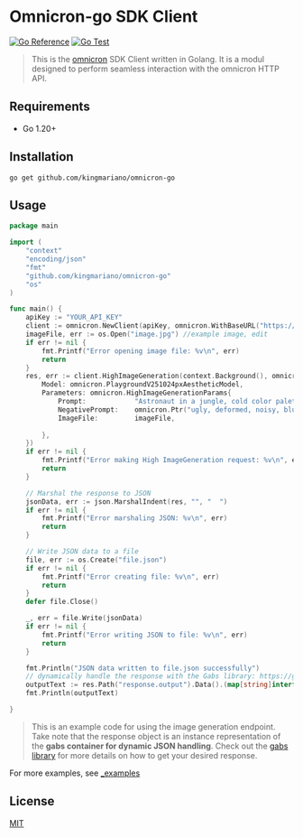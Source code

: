 # Omnicron-go SDK Client


[![Go Reference](https://pkg.go.dev/badge/github.com/kingmariano/omnicron-go.svg)](https://pkg.go.dev/github.com/kingmariano/omnicron-go)
[![Go Test](https://github.com/kingmariano/omnicron-go/actions/workflows/ci.yml/badge.svg)](https://github.com/kingmariano/omnicron-go/actions/workflows/ci.yml)

> This is the [omnicron](https://github.com/kingmariano/omnicron) SDK Client written in Golang.  It is a modul designed to perform seamless interaction with the omnicron HTTP API.

## Requirements

- Go 1.20+

## Installation
```console
go get github.com/kingmariano/omnicron-go
```

## Usage
```go
package main

import (
	"context"
	"encoding/json"
	"fmt"
	"github.com/kingmariano/omnicron-go"
	"os"
)

func main() {
	apiKey := "YOUR_API_KEY"
	client := omnicron.NewClient(apiKey, omnicron.WithBaseURL("https://omnicron-latest.onrender.com/"))
	imageFile, err := os.Open("image.jpg") //example image, edit
	if err != nil {
		fmt.Printf("Error opening image file: %v\n", err)
		return
	}
	res, err := client.HighImageGeneration(context.Background(), omnicron.HighImageGenerationModelAndParams{
		Model: omnicron.PlaygroundV251024pxAestheticModel,
		Parameters: omnicron.HighImageGenerationParams{
			Prompt:            "Astronaut in a jungle, cold color palette, muted colors, detailed, 8k",
			NegativePrompt:    omnicron.Ptr("ugly, deformed, noisy, blurry, distorted"),
			ImageFile:         imageFile,
		
		},
	})
	if err != nil {
		fmt.Printf("Error making High ImageGeneration request: %v\n", err)
		return
	}

	// Marshal the response to JSON
	jsonData, err := json.MarshalIndent(res, "", "  ")
	if err != nil {
		fmt.Printf("Error marshaling JSON: %v\n", err)
		return
	}

	// Write JSON data to a file
	file, err := os.Create("file.json")
	if err != nil {
		fmt.Printf("Error creating file: %v\n", err)
		return
	}
	defer file.Close()

	_, err = file.Write(jsonData)
	if err != nil {
		fmt.Printf("Error writing JSON to file: %v\n", err)
		return
	}

	fmt.Println("JSON data written to file.json successfully")
	// dynamically handle the response with the Gabs library: https://github.com/Jeffail/gabs/
	outputText := res.Path("response.output").Data().(map[string]interface{})
	fmt.Println(outputText)

}
```
> This is an example code for using the image generation endpoint. Take note that the response object is an instance representation  of the **gabs container for dynamic JSON handling**. Check out the [gabs library](https://github.com/Jeffail/gabs) for more details on how to get your desired response.

For more examples, see [_examples](./_examples)

## License
[MIT](LICENCE)